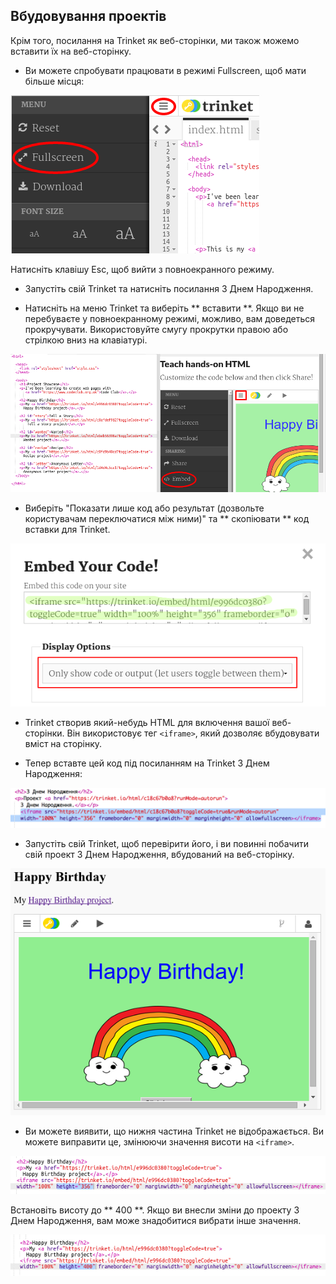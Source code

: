 ## Вбудовування проектів

Крім того, посилання на Trinket як веб-сторінки, ми також можемо вставити їх на веб-сторінку.

+ Ви можете спробувати працювати в режимі Fullscreen, щоб мати більше місця:

![скріншот](images/showcase-fullscreen.png)

Натисніть клавішу Esc, щоб вийти з повноекранного режиму.

+ Запустіть свій Trinket та натисніть посилання З Днем Народження.

+ Натисніть на меню Trinket та виберіть ** вставити **. Якщо ви не перебуваєте у повноекранному режимі, можливо, вам доведеться прокручувати. Використовуйте смугу прокрутки правою або стрілкою вниз на клавіатурі.

![скріншот](images/showcase-embed-code.png)

+ Виберіть "Показати лише код або результат (дозвольте користувачам переключатися між ними)" та ** скопіювати ** код вставки для Trinket. 

![скріншот](images/showcase-embed.png)

+ Trinket створив який-небудь HTML для включення вашої веб-сторінки. Він використовує тег `<iframe>`, який дозволяє вбудовувати вміст на сторінку.

+ Тепер вставте цей код під посиланням на Trinket З Днем Народження:

![скріншот](images/showcase-paste-embed.png)

+ Запустіть свій Trinket, щоб перевірити його, і ви повинні побачити свій проект З Днем Народження, вбудований на веб-сторінку. 

![скріншот](images/showcase-embed-output.png)

+ Ви можете виявити, що нижня частина Trinket не відображається. Ви можете виправити це, змінюючи значення висоти на `<iframe>`. 

![скріншот](images/showcase-embed-height.png)

Встановіть висоту до ** 400 **. Якщо ви внесли зміни до проекту З Днем Народження, вам може знадобитися вибрати інше значення.

![скріншот](images/showcase-embed-fixed.png)